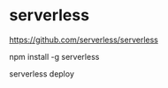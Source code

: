 # serverless 

https://github.com/serverless/serverless

npm install -g serverless

serverless deploy